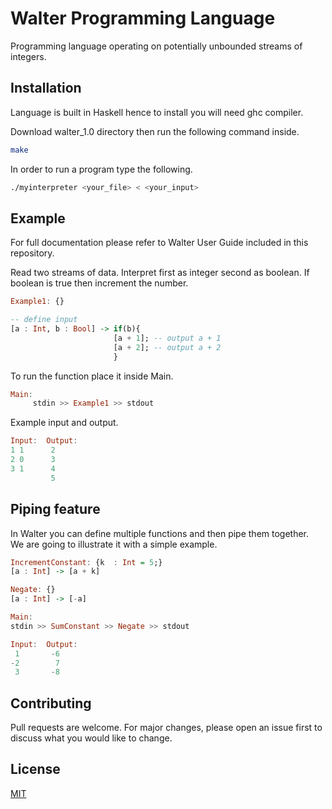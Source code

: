 # Walter Programming Language

Programming language operating on potentially unbounded streams of integers. 

## Installation

Language is built in Haskell hence to install you will need ghc compiler.

Download walter_1.0 directory then run the following command inside.

```bash
make
```
In order to run a program type the following.

```bash
./myinterpreter <your_file> < <your_input>
```

## Example

For full documentation please refer to Walter User Guide included in this repository. 

Read two streams of data. Interpret first as integer second as boolean. If boolean is true then increment the number.


```haskell
Example1: {}

-- define input
[a : Int, b : Bool] -> if(b){
                       [a + 1]; -- output a + 1
                       [a + 2]; -- output a + 2
                       }
```

To run the function place it inside Main.

```haskell
Main:
     stdin >> Example1 >> stdout
```

Example input and output.

```haskell
Input:  Output:
1 1      2
2 0      3
3 1      4
         5

```

## Piping feature
In Walter you can define multiple functions and then pipe them together. \
We are going to illustrate it with a simple example.

```haskell
IncrementConstant: {k  : Int = 5;}
[a : Int] -> [a + k]

Negate: {}
[a : Int] -> [-a]

Main:
stdin >> SumConstant >> Negate >> stdout

Input:  Output:
 1       -6
-2        7
 3       -8

```


## Contributing
Pull requests are welcome. For major changes, please open an issue first to discuss what you would like to change.

## License
[MIT](https://choosealicense.com/licenses/mit/)

